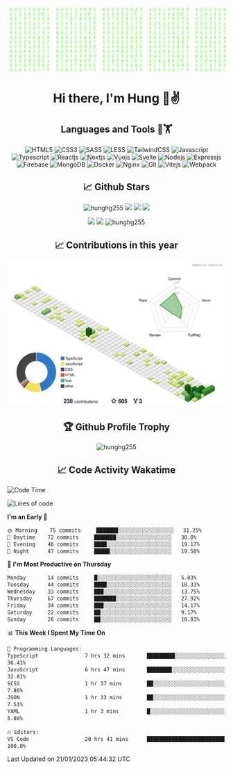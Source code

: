 [![Matrix SVG](https://github.com/hunghg255/hunghg255/blob/master/img/matrix.svg)](https://hunghg255.github.io)
<!-- [![unicorncode_bzb8ey](https://res.cloudinary.com/hunghg255/image/upload/v1647578947/unicorncode_bzb8ey.svg)](https://hunghg255.github.io) -->
<!-- # 👀 Hi stranger! 👋🏻 -->

<h1 align='center'>Hi there, I'm Hung 👋✌</h1>

<h2 align='center'>Languages and Tools 🔧🏋</h2>

<div align='center'>
  <img src="https://img.shields.io/badge/html5-%23E34F26.svg?style=flat-square&logo=html5&logoColor=white" alt="HTML5" />
  <img src="https://img.shields.io/badge/css3-%231572B6.svg?style=flat-square&logo=css3&logoColor=white" alt="CSS3" />
  <img src="https://img.shields.io/badge/SASS-hotpink.svg?style=flat-square&logo=SASS&logoColor=white" alt="SASS" />
  <img src="https://img.shields.io/badge/LESS-%230db7ed.svg?style=flat-square&logo=less&logoColor=white" alt="LESS" />
  <img src="https://img.shields.io/badge/Tailwindcss-%2338B2AC.svg?style=flat-square&logo=tailwind-css&logoColor=white" alt="TailwindCSS" />
  <img src="https://img.shields.io/badge/Javascript-%23323330.svg?style=flat-square&logo=javascript&logoColor=%23F7DF1E" alt="Javascript" />
  <img src="https://img.shields.io/badge/Typescript-%23007ACC.svg?style=flat-square&logo=typescript&logoColor=white" alt="Typescript" />
  <img src="https://img.shields.io/badge/Reactjs-%2320232a.svg?style=flat-square&logo=react&logoColor=%2361DAFB" alt="Reactjs" />
  <img src="https://img.shields.io/badge/Nextjs-black?style=flat-square&logo=next.js&logoColor=white" alt="Nextjs" />
  <img src="https://img.shields.io/badge/Vuejs-%2335495e.svg?style=flat-square&logo=vuedotjs&logoColor=%234FC08D" alt="Vuejs" />
  <img src="https://img.shields.io/badge/Svelte-ff3e00?style=flat-square&logo=svelte&logoColor=white" alt="Svelte" />
  <img src="https://img.shields.io/badge/Nodejs-6DA55F?style=flat-square&logo=node.js&logoColor=white" alt="Nodejs" />
  <img src="https://img.shields.io/badge/Expressjs-6DA55F?style=flat-square&logo=express&logoColor=white" alt="Expressjs" />
  <img src="https://img.shields.io/badge/Firebase-%23039BE5.svg?style=flat-square&logo=firebase" alt="Firebase" />
  <img src="https://img.shields.io/badge/MongoDB-%234ea94b.svg?style=flat-square&logo=mongodb&logoColor=white" alt="MongoDB" />
  <img src="https://img.shields.io/badge/Docker-%230db7ed.svg?style=flat-square&logo=docker&logoColor=white" alt="Docker" />
  <img src="https://img.shields.io/badge/Nginx-%234ea94b.svg?style=flat-square&logo=nginx&logoColor=white" alt="Nginx" />
  <img src="https://img.shields.io/badge/Git-%23E34F26.svg?style=flat-square&logo=git&logoColor=white" alt="Git" />
  
  <img src="https://img.shields.io/badge/Vitejs-blueviolet?style=flat-square&logo=vite&logoColor=white" alt="Vitejs" />
  <img src="https://img.shields.io/badge/Webpack-dodgerblue?style=flat-square&logo=webpack&logoColor=white" alt="Webpack" />
</div>

<h2 align='center'> 📈 Github Stars </h2>
<p align="center"> <img src="https://komarev.com/ghpvc/?username=hunghg255&style=flat" alt="hunghg255" />
  <img src="https://shields.io/github/stars/hunghg255">
  <img src="https://img.shields.io/github/followers/hunghg255">
  <img src="https://img.shields.io/static/v1?label=%F0%9F%8C%9F&message=Love%20coding&style=style=flat&color=c80000">
</p>
<div align="center">
 <img src="https://github-readme-stats.vercel.app/api?username=hunghg255&show_icons=true&border_radius=15&count_private=true"/>
  <img src="https://github-readme-stats.vercel.app/api/top-langs/?username=hunghg255&border_radius=15&layout=compact&langs_count=6&count_private=true"/>
  <img 
       src="https://github-readme-streak-stats.herokuapp.com/?user=hunghg255&count_private=true" 
       alt="hunghg255" 
  />
  <h2 align='center'> 📈 Contributions in this year </h2>

  
  ![](./profile-3d-contrib/profile-green-animate.svg)
  
  <h2 align='center'> 🏆 Github Profile Trophy</h2>
  
  <img 
       src="https://github-profile-trophy.vercel.app/?username=hunghg255&theme=algolia&no-frame=true&no-bg=true&row=1&column=7" 
       alt="hunghg255" 
  />
</div>



<h2 align='center'> 📈 Code Activity Wakatime </h2>

<!--START_SECTION:waka-->
![Code Time](http://img.shields.io/badge/Code%20Time-2%2C267%20hrs%2029%20mins-blue)

![Lines of code](https://img.shields.io/badge/From%20Hello%20World%20I%27ve%20Written-465%20Thousand%20lines%20of%20code-blue)

**I'm an Early 🐤** 

```text
🌞 Morning    75 commits     ███████░░░░░░░░░░░░░░░░░░   31.25% 
🌆 Daytime    72 commits     ███████░░░░░░░░░░░░░░░░░░   30.0% 
🌃 Evening    46 commits     ████░░░░░░░░░░░░░░░░░░░░░   19.17% 
🌙 Night      47 commits     █████░░░░░░░░░░░░░░░░░░░░   19.58%

```
📅 **I'm Most Productive on Thursday** 

```text
Monday       14 commits     █░░░░░░░░░░░░░░░░░░░░░░░░   5.83% 
Tuesday      44 commits     ████░░░░░░░░░░░░░░░░░░░░░   18.33% 
Wednesday    33 commits     ███░░░░░░░░░░░░░░░░░░░░░░   13.75% 
Thursday     67 commits     ███████░░░░░░░░░░░░░░░░░░   27.92% 
Friday       34 commits     ███░░░░░░░░░░░░░░░░░░░░░░   14.17% 
Saturday     22 commits     ██░░░░░░░░░░░░░░░░░░░░░░░   9.17% 
Sunday       26 commits     ██░░░░░░░░░░░░░░░░░░░░░░░   10.83%

```


📊 **This Week I Spent My Time On** 

```text
💬 Programming Languages: 
TypeScript               7 hrs 32 mins       █████████░░░░░░░░░░░░░░░░   36.41% 
JavaScript               6 hrs 47 mins       ████████░░░░░░░░░░░░░░░░░   32.81% 
SCSS                     1 hr 37 mins        ██░░░░░░░░░░░░░░░░░░░░░░░   7.86% 
JSON                     1 hr 33 mins        ██░░░░░░░░░░░░░░░░░░░░░░░   7.51% 
YAML                     1 hr 3 mins         █░░░░░░░░░░░░░░░░░░░░░░░░   5.08%

🔥 Editors: 
VS Code                  20 hrs 41 mins      █████████████████████████   100.0%

```


 Last Updated on 21/01/2023 05:44:32 UTC
<!--END_SECTION:waka-->

